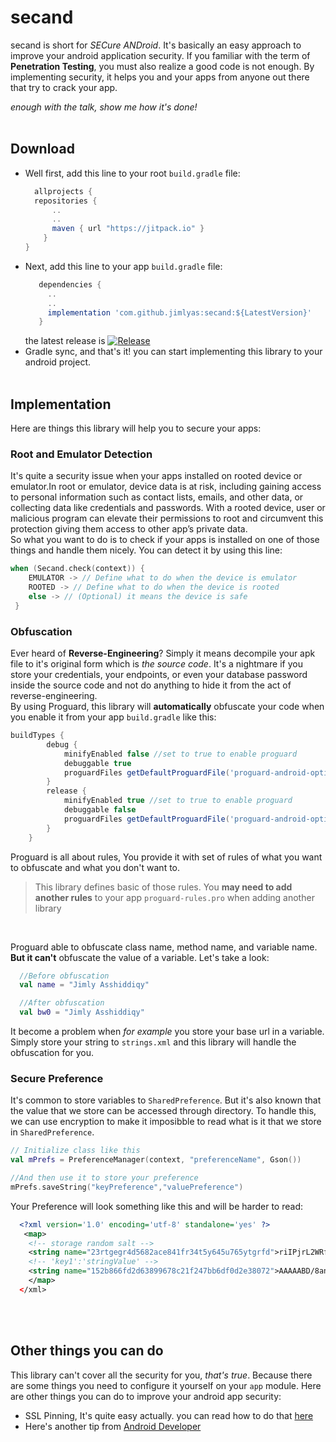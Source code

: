# secand
secand is short for *SECure ANDroid*. It's basically an easy approach to improve your android application security. If you familiar with the term of **Penetration Testing**, you must also realize a good code is not enough. By implementing security, it helps you and your apps from anyone out there that try to crack your app.
<br/>

*enough with the talk, show me how it's done!*
<br/><br/>

## Download
- Well first, add this line to your root `build.gradle` file:
  ```gradle
    allprojects {
    repositories {
        ..
        ..
        maven { url "https://jitpack.io" }
      }
  }
  ```
 - Next, add this line to your app `build.gradle` file:
   ```gradle
      dependencies {
        ..
        ..
        implementation 'com.github.jimlyas:secand:${LatestVersion}'
      }
   ```
   the latest release is [![Release](https://jitpack.io/v/jimlyas/secand.svg)](https://jitpack.io/#jimlyas/secand)
 - Gradle sync, and that's it! you can start implementing this library to your android project.
<br/><br/>

## Implementation
Here are things this library will help you to secure your apps:

### Root and Emulator Detection
It's quite a security issue when your apps installed on rooted device or emulator.In root or emulator, device data is at risk, including gaining access to personal information such as contact lists, emails, and other data, or collecting data like credentials and passwords. With a rooted device, user or malicious program can elevate their permissions to root and circumvent this protection giving them access to other app’s private data.<br/>
So what you want to do is to check if your apps is installed on one of those things and handle them nicely. You can detect it by using this line:
```kotlin
when (Secand.check(context)) {
    EMULATOR -> // Define what to do when the device is emulator
    ROOTED -> // Define what to do when the device is rooted
    else -> // (Optional) it means the device is safe
 }
```
### Obfuscation
Ever heard of **Reverse-Engineering**? Simply it means decompile your apk file to it's original form which is *the source code*. It's a nightmare if you store your credentials, your endpoints, or even your database password inside the source code and not do anything to hide it from the act of reverse-engineering.<br/>
By using Proguard, this library will **automatically** obfuscate your code when you enable it from your app `build.gradle` like this:
```gradle
buildTypes {
        debug {
            minifyEnabled false //set to true to enable proguard
            debuggable true
            proguardFiles getDefaultProguardFile('proguard-android-optimize.txt'), 'proguard-rules.pro'
        }
        release {
            minifyEnabled true //set to true to enable proguard
            debuggable false
            proguardFiles getDefaultProguardFile('proguard-android-optimize.txt'), 'proguard-rules.pro'
        }
    }
```
Proguard is all about rules, You provide it with set of rules of what you want to obfuscate and what you don't want to. 
> This library defines basic of those rules. You **may need to add another rules** to your app `proguard-rules.pro` when adding another library  
<br/>

 Proguard able to obfuscate class name, method name, and variable name. **But it can't** obfuscate the value of a variable. Let's take a look:
 ```kotlin
   //Before obfuscation
   val name = "Jimly Asshiddiqy"

   //After obfuscation
   val bw0 = "Jimly Asshiddiqy"
  ```
  It become a problem when *for example* you store your base url in a variable. Simply store your string to `strings.xml` and this library will handle the obfuscation for you.
  ### Secure Preference
  It's common to store variables to `SharedPreference`. But it's also known that the value that we store can be accessed through directory. To handle this, we can use encryption to make it imposibble to read what is it that we store in `SharedPreference`.
  ```kotlin
  // Initialize class like this
  val mPrefs = PreferenceManager(context, "preferenceName", Gson())
  
  //And then use it to store your preference
  mPrefs.saveString("keyPreference","valuePreference")
  ```
  Your Preference will look something like this and will be harder to read:
  ```xml
    <?xml version='1.0' encoding='utf-8' standalone='yes' ?>
     <map>
      <!-- storage random salt -->
      <string name="23rtgegr4d5682ace841fr34t5y645u765ytgrfd">riIPjrL2WRfoh8QJXu7fWk4GGeAKlQoJl9ofABHZKlc=</string>
      <!-- 'key1':'stringValue' -->
      <string name="152b866fd2d63899678c21f247bb6df0d2e38072">AAAAABD/8an1zfovjJB/2MFOT9ncAAAAJaf+Z9xgzwXzp1BqTsVMnRZxR/HfRcO8lEhyKpL17QmZ5amwAYQ=</string>
      </map>
    </xml>
  ```
  <br/><br/>
  
  ## Other things you can do
  This library can't cover all the security for you, *that's true*. Because there are some things you need to configure it yourself on your `app` module. Here are other things   you can do to improve your android app security: 
  - SSL Pinning, It's quite easy actually. you can read how to do that [here](https://www.netguru.com/codestories/3-ways-how-to-implement-certificate-pinning-on-android)
  - Here's another tip from [Android Developer](https://developer.android.com/training/articles/security-tips)
